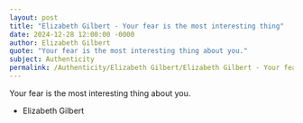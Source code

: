 ```yaml
---
layout: post
title: "Elizabeth Gilbert - Your fear is the most interesting thing"
date: 2024-12-28 12:00:00 -0000
author: Elizabeth Gilbert
quote: "Your fear is the most interesting thing about you."
subject: Authenticity
permalink: /Authenticity/Elizabeth Gilbert/Elizabeth Gilbert - Your fear is the most interesting thing
---
```


Your fear is the most interesting thing about you.

- Elizabeth Gilbert
